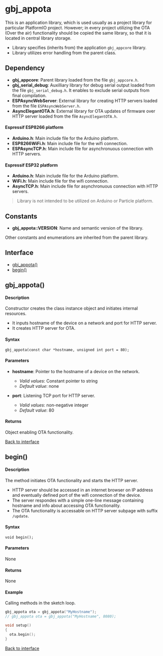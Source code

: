 <a id="library"></a>

# gbj\_appota
This is an application library, which is used usually as a project library for particular PlatformIO project. However; in every project utilizing the OTA (Over the air) functionality should be copied the same library, so that it is located in central library storage.

- Library specifies (inherits from) the application `gbj_appcore` library.
- Library utilizes error handling from the parent class.


<a id="dependency"></a>

## Dependency

- **gbj\_appcore**: Parent library loaded from the file `gbj_appcore.h`.
- **gbj\_serial\_debug**: Auxilliary library for debug serial output loaded from the file `gbj_serial_debug.h`. It enables to exclude serial outputs from final compilation.
- **ESPAsyncWebServer**: External library for creating HTTP servers loaded from the file `ESPAsyncWebServer.h`.
- **AsyncElegantOTA.h**: External library for OTA updates of firmware over HTTP server loaded from the file `AsyncElegantOTA.h`.

#### Espressif ESP8266 platform
- **Arduino.h**: Main include file for the Arduino platform.
- **ESP8266WiFi.h**: Main include file for the wifi connection.
- **ESPAsyncTCP.h**: Main include file for asynchronuous connection with HTTP servers.

#### Espressif ESP32 platform
- **Arduino.h**: Main include file for the Arduino platform.
- **WiFi.h**: Main include file for the wifi connection.
- **AsyncTCP.h**: Main include file for asynchronuous connection with HTTP servers.

> Library is not intended to be utilized on Arduino or Particle platform.


<a id="constants"></a>

## Constants

- **gbj\_appota::VERSION**: Name and semantic version of the library.

Other constants and enumerations are inherited from the parent library.


<a id="interface"></a>

## Interface

- [gbj_appota()](#gbj_appota)
- [begin()](#begin)


<a id="gbj_appota"></a>
## gbj_appota()

#### Description
Constructor creates the class instance object and initiates internal resources.
- It inputs hostname of the device on a network and port for HTTP server.
- It creates HTTP server for OTA.

#### Syntax
    gbj_appota(const char *hostname, unsigned int port = 80);

#### Parameters

- **hostname**: Pointer to the hostname of a device on the network.
  - *Valid values*: Constant pointer to string
  - *Default value*: none


- **port**: Listening TCP port for HTTP server.
  - *Valid values*: non-negative integer
  - *Default value*: 80


#### Returns
Object enabling OTA functionality.

[Back to interface](#interface)


<a id="begin"></a>

## begin()

#### Description
The method initiates OTA functionality and starts the HTTP server.
- HTTP server should be accessed in an internet browser on IP address and eventually defined port of the wifi connection of the device.
- The server respondes with a simple one-line message containing hostname and info about accessing OTA functionality.
- The OTA functionality is accessable on HTTP server subpage with suffix `/update`.

#### Syntax
	void begin();

#### Parameters
None

#### Returns
None

#### Example
Calling methods in the sketch loop.
```cpp
gbj_appota ota = gbj_appota("MyHostname");
// gbj_appota ota = gbj_appota("MyHostname", 8080);

void setup()
{
  ota.begin();
}
```

[Back to interface](#interface)
